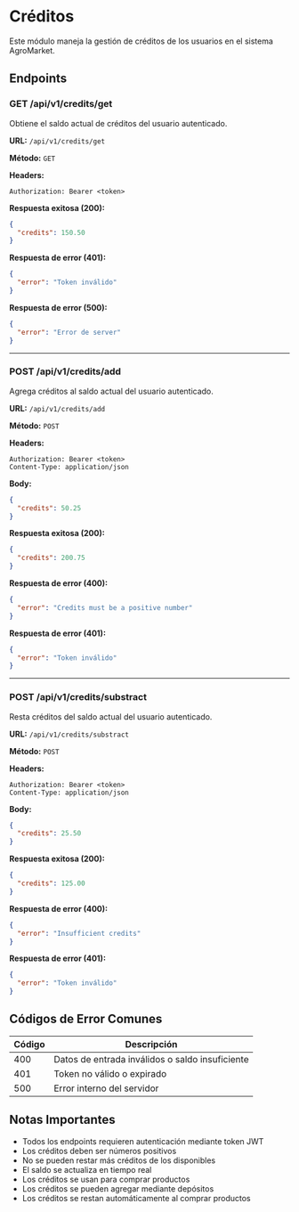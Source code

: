 # Créditos

Este módulo maneja la gestión de créditos de los usuarios en el sistema AgroMarket.

## Endpoints

### GET /api/v1/credits/get

Obtiene el saldo actual de créditos del usuario autenticado.

**URL:** `/api/v1/credits/get`

**Método:** `GET`

**Headers:**
```
Authorization: Bearer <token>
```

**Respuesta exitosa (200):**
```json
{
  "credits": 150.50
}
```

**Respuesta de error (401):**
```json
{
  "error": "Token inválido"
}
```

**Respuesta de error (500):**
```json
{
  "error": "Error de server"
}
```

---

### POST /api/v1/credits/add

Agrega créditos al saldo actual del usuario autenticado.

**URL:** `/api/v1/credits/add`

**Método:** `POST`

**Headers:**
```
Authorization: Bearer <token>
Content-Type: application/json
```

**Body:**
```json
{
  "credits": 50.25
}
```

**Respuesta exitosa (200):**
```json
{
  "credits": 200.75
}
```

**Respuesta de error (400):**
```json
{
  "error": "Credits must be a positive number"
}
```

**Respuesta de error (401):**
```json
{
  "error": "Token inválido"
}
```

---

### POST /api/v1/credits/substract

Resta créditos del saldo actual del usuario autenticado.

**URL:** `/api/v1/credits/substract`

**Método:** `POST`

**Headers:**
```
Authorization: Bearer <token>
Content-Type: application/json
```

**Body:**
```json
{
  "credits": 25.50
}
```

**Respuesta exitosa (200):**
```json
{
  "credits": 125.00
}
```

**Respuesta de error (400):**
```json
{
  "error": "Insufficient credits"
}
```

**Respuesta de error (401):**
```json
{
  "error": "Token inválido"
}
```

## Códigos de Error Comunes

| Código | Descripción |
|--------|-------------|
| 400 | Datos de entrada inválidos o saldo insuficiente |
| 401 | Token no válido o expirado |
| 500 | Error interno del servidor |

## Notas Importantes

- Todos los endpoints requieren autenticación mediante token JWT
- Los créditos deben ser números positivos
- No se pueden restar más créditos de los disponibles
- El saldo se actualiza en tiempo real
- Los créditos se usan para comprar productos
- Los créditos se pueden agregar mediante depósitos
- Los créditos se restan automáticamente al comprar productos 